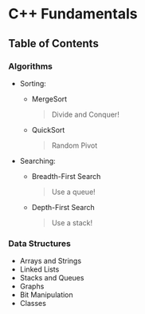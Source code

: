 # C++ Fundamentals


## Table of Contents

### Algorithms
  * Sorting:

    - MergeSort
        > Divide and Conquer!

    - QuickSort
        > Random Pivot

  * Searching:

    - Breadth-First Search
        > Use a queue!

    - Depth-First Search
        > Use a stack!


### Data Structures
  * Arrays and Strings
  * Linked Lists
  * Stacks and Queues
  * Graphs
  * Bit Manipulation
  * Classes
